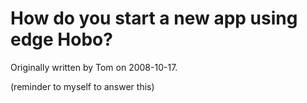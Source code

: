 # How do you start a new app using edge Hobo?

Originally written by Tom on 2008-10-17.

(reminder to myself to answer this)